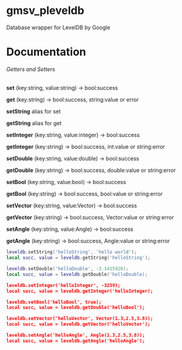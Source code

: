 gmsv_pleveldb
=============

Database wrapper for LevelDB by Google


Documentation
=============

<h6>Getters and Setters</h6>

<strong>set</strong> (key:string, value:string) -> bool:success

<strong>get</strong> (key:string) -> bool:success, string:value or error

<strong>setString</strong> alias for set

<strong>getString</strong> alias for get

<strong>setInteger</strong> (key:string, value:integer) -> bool:success

<strong>getInteger</strong> (key:string) -> bool:success, int:value or string:error

<strong>setDouble</strong> (key:string, value:double) -> bool:success

<strong>getDouble</strong> (key:string) -> bool:success, double:value or string:error

<strong>setBool</strong> (key:string, value:bool) -> bool:success

<strong>getBool</strong> (key:string) -> bool:success, bool:value or string:error

<strong>setVector</strong> (key:string, value:Vector) -> bool:success

<strong>getVector</strong> (key:string) -> bool:success, Vector:value or string:error

<strong>setAngle</strong> (key:string, value:Angle) -> bool:success

<strong>getAngle</strong> (key:string) -> bool:success, Angle:value or string:error

```lua
leveldb.setString('helloString', 'hello world');
local succ, value = leveldb.getString('helloString');

leveldb.setDouble('helloDouble', -3.1415926);
local succ, value = leveldb.getDouble('helloDouble);

leveldb.setInteger('helloInteger', -3239);
local succ, value = leveldb.getInteger('helloInteger);

leveldb.setBool('helloBool', true);
local succ, value = leveldb.getDouble('helloBool');

leveldb.setVector('helloVector', Vector(1.3,2.5,3.8));
local succ, value = leveldb.getVector('helloVector');

leveldb.setAngle('helloAngle', Angle(1.3,2.5,3.8));
local succ, value = leveldb.getAngle('helloAngle');
```

